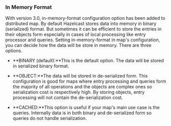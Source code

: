 

### In Memory Format

With version 3.0, in-memory-format configuration option has been added to distributed map. By default Hazelcast stores data into memory in binary (serialized) format. But sometimes it can be efficient to store the entries in their objects form especially in cases of local processing like entry processor and queries. Setting in-memory-format in map's configuration, you can decide how the data will be store in memory. There are three options.

-   **BINARY (default):**This is the default option. The data will be stored in serialized binary format.

-   **OBJECT:**The data will be stored in de-serialized form. This configuration is good for maps where entry processing and queries form the majority of all operations and the objects are complex ones so serialization cost is respectively high. By storing objects, entry processing will not contain the de-serialization cost.

-   **CACHED:**This option is useful if your map's main use case is the queries. Internally data is in both binary and de-serialized form so queries do not handle serialization.


